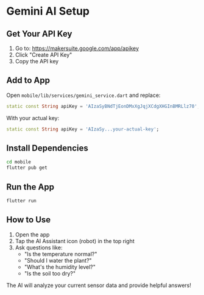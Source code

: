 # Gemini AI Setup

## Get Your API Key

1. Go to: https://makersuite.google.com/app/apikey
2. Click "Create API Key"
3. Copy the API key

## Add to App

Open `mobile/lib/services/gemini_service.dart` and replace:

```dart
static const String apiKey = 'AIzaSyBNdTjEonDMxXgJqjXCdgXHGInBMRLlz70';
```

With your actual key:

```dart
static const String apiKey = 'AIzaSy...your-actual-key';
```

## Install Dependencies

```bash
cd mobile
flutter pub get
```

## Run the App

```bash
flutter run
```

## How to Use

1. Open the app
2. Tap the AI Assistant icon (robot) in the top right
3. Ask questions like:
   - "Is the temperature normal?"
   - "Should I water the plant?"
   - "What's the humidity level?"
   - "Is the soil too dry?"

The AI will analyze your current sensor data and provide helpful answers!
